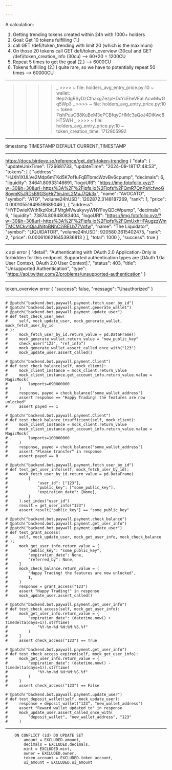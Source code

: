 ```yaml
---

---
```

A calculation:
1. Getting trending tokens created within 24h with 1000+ holders
2. Goal: Get 10 tokens fulfilling (1.)
3. call GET /defi/token_trending with limit 20 (which is the maximum)
4. On those 20 tokens call GET defi/token_overview (30cu) and GET /defi/token_creation_info (30cu) --> 60*20 = 1200CU
5. Repeat 5 times to get the goal (2.) --> 6000CU
6. Tokens fulfilling (2.) I quite rare, so we have to potentially repeat 50 times --> 60000CU
---
>>>> _ >>>> ~ file: holders_avg_entry_price.py:10 ~ wallet: 9ep2dgRSyDzCthaxgZezpHDcYcEheVEaLAcwMwGq5Wp3
>>>> _ >>>> ~ file: holders_avg_entry_price.py:10 ~ token: 7ishPuuCB8KuBeM3ePCBfqyDHMc3aQoJ4DiKwc8HT5WH
>>>> _ >>>> ~ file: holders_avg_entry_price.py:10 ~ token_creation_time: 1712805992


---

timestamp TIMESTAMP DEFAULT CURRENT_TIMESTAMP

---
https://docs.birdeye.so/reference/get_defi-token-trending
{
  "data": {
    "updateUnixTime": 1726681733,
    "updateTime": "2024-09-18T17:48:53",
    "tokens": [
      {
        "address": "HJXh1XULVe2Mdp6mTKd5K7of1uFqBTbmcWzvBv6cpump",
        "decimals": 6,
        "liquidity": 34641.80933146691,
        "logoURI": "https://img.fotofolio.xyz/?w=30&h=30&url=https%3A%2F%2Fipfs.io%2Fipfs%2FQmR7QnPaYcfwoG8oymK5JRDsB9GSgHr71mJmL2MuJ7Qk3x",
        "name": "AVOCATO",
        "symbol": "ATO",
        "volume24hUSD": 1202872.3148187269,
        "rank": 1,
        "price": 0.00010551649518689046
      },
      {
        "address": "HYFDwieKWth1kzKbtLFMtgMVwukyvyWNYFxyQDcWpump",
        "decimals": 6,
        "liquidity": 73874.80948083404,
        "logoURI": "https://img.fotofolio.xyz/?w=30&h=30&url=https%3A%2F%2Fipfs.io%2Fipfs%2FQmUxhHFAugzzWmTMCMCky1QjaJNjtpBNhC2iRELb77Vqfw",
        "name": "The Liquidator",
        "symbol": "LIQUIDATOR",
        "volume24hUSD": 920580.3615402475,
        "rank": 2,
        "price": 0.0006106216453936813
      }
    ],
    "total": 1000
  },
  "success": true
}

---
x api error
{
    "detail": "Authenticating with OAuth 2.0 Application-Only is forbidden for this endpoint.  Supported authentication types are [OAuth 1.0a User Context, OAuth 2.0 User Context].",
    "status": 403,
    "title": "Unsupported Authentication",
    "type": "https://api.twitter.com/2/problems/unsupported-authentication"
}

---
token_overview error
{
    "success": false,
    "message": "Unauthorized"
}

---
    # @patch("backend.bot.paywall.payment.fetch_user_by_id")
    # @patch("backend.bot.paywall.payment.generate_wallet")
    # @patch("backend.bot.paywall.payment.update_user")
    # def test_check_user_new(
    #     self, mock_update_user, mock_generate_wallet, mock_fetch_user_by_id
    # ):
    #     mock_fetch_user_by_id.return_value = pd.DataFrame()
    #     mock_generate_wallet.return_value = "new_public_key"
    #     check_user("123", "ref_info")
    #     mock_generate_wallet.assert_called_once_with("123")
    #     mock_update_user.assert_called()

    # @patch("backend.bot.paywall.payment.Client")
    # def test_check_balance(self, mock_client):
    #     mock_client_instance = mock_client.return_value
    #     mock_client_instance.get_account_info.return_value.value = MagicMock(
    #         lamports=690000000
    #     )
    #     response, payed = check_balance("some_wallet_address")
    #     assert response == "Happy Trading! the features are now unlocked"
    #     assert payed == 1

    # @patch("backend.bot.paywall.payment.Client")
    # def test_check_balance_insufficient(self, mock_client):
    #     mock_client_instance = mock_client.return_value
    #     mock_client_instance.get_account_info.return_value.value = MagicMock(
    #         lamports=100000000
    #     )
    #     response, payed = check_balance("some_wallet_address")
    #     assert "Please transfer" in response
    #     assert payed == 0

    # @patch("backend.bot.paywall.payment.fetch_user_by_id")
    # def test_get_user_info(self, mock_fetch_user_by_id):
    #     mock_fetch_user_by_id.return_value = pd.DataFrame(
    #         {
    #             "user_id": ["123"],
    #             "public_key": ["some_public_key"],
    #             "expiration_date": [None],
    #         }
    #     ).set_index("user_id")
    #     result = get_user_info("123")
    #     assert result["public_key"] == "some_public_key"

    # @patch("backend.bot.paywall.payment.check_balance")
    # @patch("backend.bot.paywall.payment.get_user_info")
    # @patch("backend.bot.paywall.payment.update_user")
    # def test_grant_access(
    #     self, mock_update_user, mock_get_user_info, mock_check_balance
    # ):
    #     mock_get_user_info.return_value = {
    #         "public_key": "some_public_key",
    #         "expiration_date": None,
    #         "referred_by": None,
    #     }
    #     mock_check_balance.return_value = (
    #         "Happy Trading! the features are now unlocked",
    #         1,
    #     )
    #     response = grant_access("123")
    #     assert "Happy Trading!" in response
    #     mock_update_user.assert_called()

    # @patch("backend.bot.paywall.payment.get_user_info")
    # def test_check_access(self, mock_get_user_info):
    #     mock_get_user_info.return_value = {
    #         "expiration_date": (datetime.now() + timedelta(days=1)).strftime(
    #             "%Y-%m-%d %H:%M:%S.%f"
    #         )
    #     }
    #     assert check_access("123") == True

    # @patch("backend.bot.paywall.payment.get_user_info")
    # def test_check_access_expired(self, mock_get_user_info):
    #     mock_get_user_info.return_value = {
    #         "expiration_date": (datetime.now() - timedelta(days=1)).strftime(
    #             "%Y-%m-%d %H:%M:%S.%f"
    #         )
    #     }
    #     assert check_access("123") == False

    # @patch("backend.bot.paywall.payment.update_user")
    # def test_deposit_wallet(self, mock_update_user):
    #     response = deposit_wallet("123", "new_wallet_address")
    #     assert "Reward wallet updated to" in response
    #     mock_update_user.assert_called_once_with(
    #         "deposit_wallet", "new_wallet_address", "123"
    #     )


---
        ON CONFLICT (id) DO UPDATE SET
            amount = EXCLUDED.amount,
            decimals = EXCLUDED.decimals,
            mint = EXCLUDED.mint,
            owner = EXCLUDED.owner,
            token_account = EXCLUDED.token_account,
            ui_amount = EXCLUDED.ui_amount
